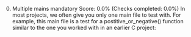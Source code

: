 0. Multiple mains
mandatory
Score: 0.0% (Checks completed: 0.0%)
In most projects, we often give you only one main file to test with. For example, this main file is a test for a postitive_or_negative() function similar to the one you worked with in an earlier C project:
